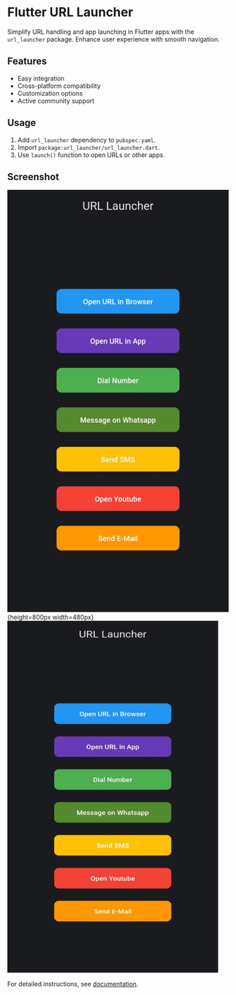 # Flutter URL Launcher

Simplify URL handling and app launching in Flutter apps with the `url_launcher` package. Enhance user experience with smooth navigation.

## Features
- Easy integration
- Cross-platform compatibility
- Customization options
- Active community support

## Usage
1. Add `url_launcher` dependency to `pubspec.yaml`.
2. Import `package:url_launcher/url_launcher.dart`.
3. Use `launch()` function to open URLs or other apps.

## Screenshot
![UI](https://github.com/ckkashi/url_launcher_flutter/blob/master/ss.jpg){height=800px width=480px}
<img src="https://github.com/ckkashi/url_launcher_flutter/blob/master/ss.jpg" alt="UI" width="480" height="800">

For detailed instructions, see [documentation](https://pub.dev/packages/url_launcher).
